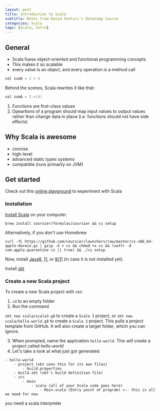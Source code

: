 ```yaml
--- 
layout: post 
title: Introduction to Scala
subtitle: Notes from David Venturi's DataCamp Course
categories: Scala
tags: [Scala, Intro]
---
```


## General

- Scala fuese object-oriented and functional programming concepts
- This makes it so scalable
- every value is an object, and every operation is a method call

```S
val sumA = 2 + 4
```

Behind the scenes, Scala rewrites it like that:

```S
val sumA = 2.+(4)
```

1. Functions are first-class values
2. Opeartions of a program should map input values to output values rather than change data in place (i.e. functions should not have side effects)

## Why Scala is awesome

- concise
- high-level
- advanced static types systems
- compatible (runs primarily on JVM)

## Get started

Check out this [online playground](https://scastie.scala-lang.org/pEBYc5VMT02wAGaDrfLnyw) to experiment with Scala

### Installation

[Install Scala](https://docs.scala-lang.org/getting-started/index.html) on your computer.

```Terminal
brew install coursier/formulas/coursier && cs setup
```

Alternatively, if you don't use Homebrew

```Terminal
curl -fL https://github.com/coursier/launchers/raw/master/cs-x86_64-apple-darwin.gz | gzip -d > cs && chmod +x cs && (xattr -d com.apple.quarantine cs || true) && ./cs setup
```

Now, install [Java8](https://www.oracle.com/java/technologies/javase-jdk8-downloads.html), [11](https://www.oracle.com/java/technologies/javase-jdk11-downloads.html), or [8/11](https://adoptopenjdk.net/) (in case it is not installed yet).

Install [sbt](https://www.scala-sbt.org/download.html)

### Create a new Scala project

To create a new Scala project with `sbt`:

1. `cd` to an empty folder
2. Run the command 

`sbt new scala/scala3.g8` to create a `Scala 3` project, or `sbt new scala/hello-world.g8` to create a `Scala 2` project. This pulls a project template from GitHub. It will also create a target folder, which you can ignore.

3. When prompted, name the applciation `hello-world`. This will create a project called *hello-world*
4. Let's take a look at what just got generated:

```
- hello-world
    - project (sbt uses this for its own files)
        - build.properties
    - build.sbt (sbt's build definition file)
    - src
        - main
            - scala (all of your Scala code goes here)
                - Main.scala (Entry point of program) <-- this is all we need for now
```




you need a scala interpreter


